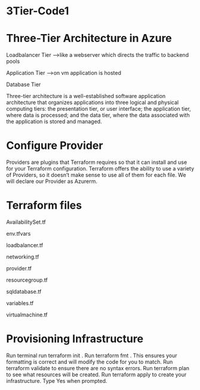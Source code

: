 # 3Tier-Code1


# Three-Tier Architecture in Azure

Loadbalancer Tier -->like a webserver which directs the traffic to backend pools

Application Tier -->on vm application is hosted

Database Tier

Three-tier architecture is a well-established software application architecture that organizes applications into three logical and physical computing tiers: the presentation tier, or user interface; the application tier, where data is processed; and the data tier, where the data associated with the application is stored and managed.

# Configure Provider
Providers are plugins that Terraform requires so that it can install and use for your Terraform configuration. Terraform offers the ability to use a variety of Providers, so it doesn’t make sense to use all of them for each file. We will declare our Provider as Azurerm.

# Terraform files
AvailabilitySet.tf

env.tfvars

loadbalancer.tf

networking.tf

provider.tf

resourcegroup.tf

sqldatabase.tf

variables.tf

virtualmachine.tf

# Provisioning Infrastructure
Run terminal run terraform init . Run terraform fmt . This ensures your formatting is correct and will modify the code for you to match. Run terraform validate to ensure there are no syntax errors. Run terraform plan to see what resources will be created. Run terraform apply to create your infrastructure. Type Yes when prompted.
